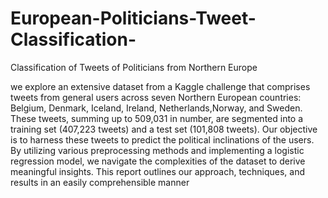 # European-Politicians-Tweet-Classification-
Classification of Tweets of Politicians from Northern Europe

we explore an extensive dataset from a Kaggle challenge that comprises tweets from general users across seven Northern European countries:
Belgium, Denmark, Iceland, Ireland, Netherlands,Norway, and Sweden. 
These tweets, summing up to 509,031 in number, are segmented into a training set (407,223 tweets) and a test set (101,808 tweets). 
Our objective is to harness these tweets to predict the political inclinations of the users. By utilizing various preprocessing methods and implementing a logistic regression model, we navigate the complexities of the dataset to derive meaningful insights. This report outlines our approach, techniques, and results in an easily comprehensible manner
